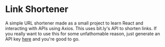 # Link Shortener

A simple URL shortener made as a small project to learn React and interacting with APIs using Axios. This uses bit.ly's API to shorten links.
If you really want to use this for some unfathomable reason, just generate an API key [here](https://dev.bitly.com/) and you're good to go. 

